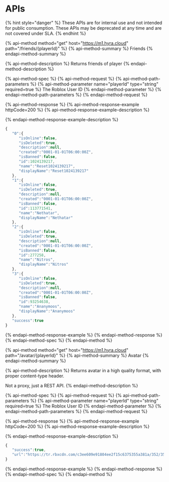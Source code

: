 # APIs

{% hint style="danger" %}
These APIs are for internal use and not intended for public consumption. These APIs may be deprecated at any time and are not covered under SLA.
{% endhint %}

{% api-method method="get" host="https://m1.hyra.cloud" path="/friends/{playerId}" %}
{% api-method-summary %}
Friends
{% endapi-method-summary %}

{% api-method-description %}
Returns friends of player
{% endapi-method-description %}

{% api-method-spec %}
{% api-method-request %}
{% api-method-path-parameters %}
{% api-method-parameter name="playerId" type="string" required=true %}
The Roblox User ID
{% endapi-method-parameter %}
{% endapi-method-path-parameters %}
{% endapi-method-request %}

{% api-method-response %}
{% api-method-response-example httpCode=200 %}
{% api-method-response-example-description %}

{% endapi-method-response-example-description %}

```javascript
{
   "0":{
      "isOnline":false,
      "isDeleted":true,
      "description":null,
      "created":"0001-01-01T06:00:00Z",
      "isBanned":false,
      "id":1024139217,
      "name":"Reset1024139217",
      "displayName":"Reset1024139217"
   },
   "1":{
      "isOnline":false,
      "isDeleted":true,
      "description":null,
      "created":"0001-01-01T06:00:00Z",
      "isBanned":false,
      "id":113771541,
      "name":"Nethatar",
      "displayName":"Nethatar"
   },
   "2":{
      "isOnline":false,
      "isDeleted":true,
      "description":null,
      "created":"0001-01-01T06:00:00Z",
      "isBanned":false,
      "id":277258,
      "name":"Nitros",
      "displayName":"Nitros"
   },
   "3":{
      "isOnline":false,
      "isDeleted":true,
      "description":null,
      "created":"0001-01-01T06:00:00Z",
      "isBanned":false,
      "id":93254638,
      "name":"Ananymoos",
      "displayName":"Ananymoos"
   },
   "success":true
}
```
{% endapi-method-response-example %}
{% endapi-method-response %}
{% endapi-method-spec %}
{% endapi-method %}

{% api-method method="get" host="https://m1.hyra.cloud" path="/avatar/{playerId}" %}
{% api-method-summary %}
Avatar
{% endapi-method-summary %}

{% api-method-description %}
Returns avatar in a high quality format, with proper content-type header.   
  
Not a proxy, just a REST API.
{% endapi-method-description %}

{% api-method-spec %}
{% api-method-request %}
{% api-method-path-parameters %}
{% api-method-parameter name="playerId" type="string" required=true %}
The Roblox User ID
{% endapi-method-parameter %}
{% endapi-method-path-parameters %}
{% endapi-method-request %}

{% api-method-response %}
{% api-method-response-example httpCode=200 %}
{% api-method-response-example-description %}

{% endapi-method-response-example-description %}

```javascript
{
   "success":true,
   "url":"https://tr.rbxcdn.com/c3ee609e91804ee2f15c6375355a381a/352/352/AvatarHeadshot/png"
}
```
{% endapi-method-response-example %}
{% endapi-method-response %}
{% endapi-method-spec %}
{% endapi-method %}


